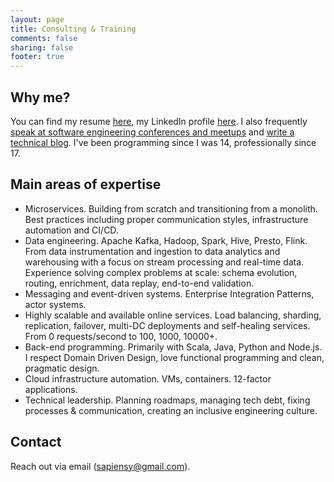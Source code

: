 ```yaml
---
layout: page
title: Consulting & Training
comments: false
sharing: false
footer: true
---
```


## Why me?

You can find my resume [here](https://sap1ens.com/files/resume-yaroslav-tkachenko.pdf), my LinkedIn profile [here](http://ca.linkedin.com/in/sap1ens). I also frequently [speak at software engineering conferences and meetups](https://sap1ens.com/talks/) and [write a technical blog](https://sap1ens.com/blog/archives/). I've been programming since I was 14, professionally since 17.

## Main areas of expertise

- Microservices. Building from scratch and transitioning from a monolith. Best practices including proper communication styles, infrastructure automation and CI/CD.
- Data engineering. Apache Kafka, Hadoop, Spark, Hive, Presto, Flink. From data instrumentation and ingestion to data analytics and warehousing with a focus on stream processing and real-time data. Experience solving complex problems at scale: schema evolution, routing, enrichment, data replay, end-to-end validation.
- Messaging and event-driven systems. Enterprise Integration Patterns, actor systems.
- Highly scalable and available online services. Load balancing, sharding, replication, failover, multi-DC deployments and self-healing services. From 0 requests/second to 100, 1000, 10000+.
- Back-end programming. Primarily with Scala, Java, Python and Node.js. I respect Domain Driven Design, love functional programming and clean, pragmatic design.
- Cloud infrastructure automation. VMs, containers. 12-factor applications.
- Technical leadership. Planning roadmaps, managing tech debt, fixing processes & communication, creating an inclusive engineering culture.

## Contact

Reach out via email (<sapiensy@gmail.com>).

